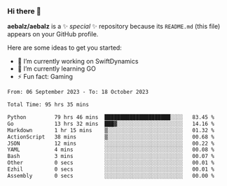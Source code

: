 ### Hi there 👋

**aebalz/aebalz** is a ✨ _special_ ✨ repository because its `README.md` (this file) appears on your GitHub profile.

Here are some ideas to get you started:

- 🔭 I’m currently working on SwiftDynamics
- 🌱 I’m currently learning GO
-  ⚡ Fun fact: Gaming
  
  <!--
- 👯 I’m looking to collaborate on ...
- 🤔 I’m looking for help with ...
- 💬 Ask me about ...
- 📫 How to reach me: ...
- 😄 Pronouns: ...
-->

<!--START_SECTION:waka-->

```txt
From: 06 September 2023 - To: 18 October 2023

Total Time: 95 hrs 35 mins

Python         79 hrs 46 mins  █████████████████████░░░░   83.45 %
Go             13 hrs 32 mins  ███▓░░░░░░░░░░░░░░░░░░░░░   14.16 %
Markdown       1 hr 15 mins    ▒░░░░░░░░░░░░░░░░░░░░░░░░   01.32 %
ActionScript   38 mins         ▒░░░░░░░░░░░░░░░░░░░░░░░░   00.68 %
JSON           12 mins         ░░░░░░░░░░░░░░░░░░░░░░░░░   00.22 %
YAML           4 mins          ░░░░░░░░░░░░░░░░░░░░░░░░░   00.08 %
Bash           3 mins          ░░░░░░░░░░░░░░░░░░░░░░░░░   00.07 %
Other          0 secs          ░░░░░░░░░░░░░░░░░░░░░░░░░   00.01 %
Ezhil          0 secs          ░░░░░░░░░░░░░░░░░░░░░░░░░   00.01 %
Assembly       0 secs          ░░░░░░░░░░░░░░░░░░░░░░░░░   00.00 %
```

<!--END_SECTION:waka-->
